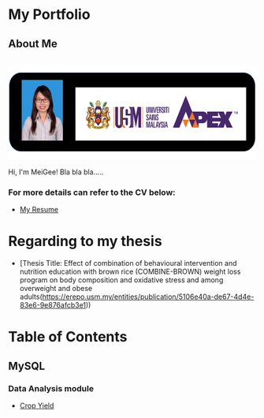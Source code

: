 # My Portfolio
## About Me

&nbsp;&nbsp;&nbsp;&nbsp;&nbsp;&nbsp;&nbsp;&nbsp;&nbsp;&nbsp;&nbsp;&nbsp;&nbsp;&nbsp;&nbsp;&nbsp;&nbsp;&nbsp;&nbsp;&nbsp;&nbsp;&nbsp;&nbsp;&nbsp;&nbsp;&nbsp;&nbsp;&nbsp;&nbsp;&nbsp;&nbsp;
<img src="https://github.com/meigeeong/My-Portfolio/blob/main/img/MyBanner.PNG" width="573" height="188">

Hi, I'm MeiGee! Bla bla bla.....

### For more details can refer to the CV below:<br>
- [My Resume](https://github.com/meigeeong/My-Portfolio/blob/main/RESUME%20MG5%20.pdf)

# Regarding to my thesis
- [Thesis Title: Effect of combination of behavioural intervention and nutrition education with brown rice (COMBINE-BROWN) weight loss program on body composition and oxidative stress and among overweight and obese adults(https://erepo.usm.my/entities/publication/5106e40a-de67-4d4e-83e6-9e876afcb3e1))

# Table of Contents

## MySQL

### Data Analysis module
- [Crop Yield](https://github.com/meigeeong/Crop-Yield-mysql) 
